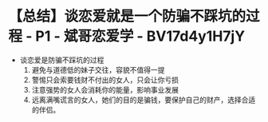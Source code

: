 # 【总结】谈恋爱就是一个防骗不踩坑的过程 - P1 - 斌哥恋爱学 - BV17d4y1H7jY

-   谈恋爱是防骗不踩坑的过程
    1.  避免与道德低的妹子交往，容貌不值得一提
    2.  警惕只会索要钱财不付出的女人，只会让你亏损
    3.  注意强势的女人会消耗你的能量，影响事业发展
    4.  远离满嘴谎言的女人，她们的目的是骗钱，要保护自己的财产，选择合适的伴侣。